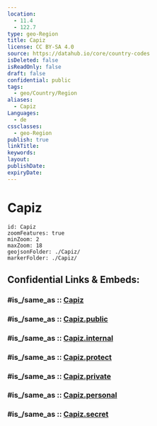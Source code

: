 ```yaml
---
location:
  - 11.4
  - 122.7
type: geo-Region
title: Capiz
license: CC BY-SA 4.0
source: https://datahub.io/core/country-codes
isDeleted: false
isReadOnly: false
draft: false
confidential: public
tags:
  - geo/Country/Region
aliases:
  - Capiz
Languages:
  - de
cssclasses:
  - geo-Region
publish: true
linkTitle:
keywords:
layout:
publishDate:
expiryDate:
---
```


# Capiz

```leaflet
id: Capiz
zoomFeatures: true 
minZoom: 2 
maxZoom: 18
geojsonFolder: ./Capiz/
markerFolder: ./Capiz/
```


## Confidential Links & Embeds: 

### #is_/same_as :: [Capiz](/_Standards/Earth/Continent/Asia/Asia~South~East/Malay_Archipelago/Philippines/Regions~Philippines/Capiz.md) 

### #is_/same_as :: [Capiz.public](/_public/Earth/Continent/Asia/Asia~South~East/Malay_Archipelago/Philippines/Regions~Philippines/Capiz.public.md) 

### #is_/same_as :: [Capiz.internal](/_internal/Earth/Continent/Asia/Asia~South~East/Malay_Archipelago/Philippines/Regions~Philippines/Capiz.internal.md) 

### #is_/same_as :: [Capiz.protect](/_protect/Earth/Continent/Asia/Asia~South~East/Malay_Archipelago/Philippines/Regions~Philippines/Capiz.protect.md) 

### #is_/same_as :: [Capiz.private](/_private/Earth/Continent/Asia/Asia~South~East/Malay_Archipelago/Philippines/Regions~Philippines/Capiz.private.md) 

### #is_/same_as :: [Capiz.personal](/_personal/Earth/Continent/Asia/Asia~South~East/Malay_Archipelago/Philippines/Regions~Philippines/Capiz.personal.md) 

### #is_/same_as :: [Capiz.secret](/_secret/Earth/Continent/Asia/Asia~South~East/Malay_Archipelago/Philippines/Regions~Philippines/Capiz.secret.md)

